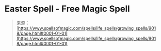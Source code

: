 <!--yml
category: 未分类
date: 2024-06-12 18:44:45
-->

# Easter Spell - Free Magic Spell

> 来源：[https://www.spellsofmagic.com/spells/life_spells/growing_spells/9018/page.html#0001-01-01](https://www.spellsofmagic.com/spells/life_spells/growing_spells/9018/page.html#0001-01-01)
